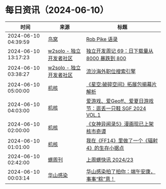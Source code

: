 ﻿# 每日资讯（2024-06-10）

|时间|来源|标题|
|---|---|---|
|2024-06-10 04:39:59|[鸟窝](https://colobu.com/atom.xml)|[Rob Pike 语录](https://colobu.com/2024/06/10/The-Analects-of-Rob-Pike/)|
|2024-06-10 13:17:23|[w2solo - 独立开发者社区](https://w2solo.com/topics/feed)|[独立开发周记 69：日下载量从 8000 暴跌到 800](https://w2solo.com/topics/4684)|
|2024-06-10 03:38:27|[w2solo - 独立开发者社区](https://w2solo.com/topics/feed)|[流沙海外职位搜索引擎](https://w2solo.com/topics/4683)|
|2024-06-10 05:00:00|[机核](https://www.gcores.com/rss)|[《星空:破碎空间》拓展包揭幕片解析](https://www.gcores.com/videos/183174)|
|2024-06-10 04:03:00|[机核](https://www.gcores.com/rss)|[爱游戏、爱Geoff、爱夏日游戏节：逛丢一只鞋 SGF 2024 VOL.1](https://www.gcores.com/videos/183157)|
|2024-06-10 02:00:00|[机核](https://www.gcores.com/rss)|[《女神异闻录5》漫画现已上架核市奇谭](https://www.gcores.com/articles/183057)|
|2024-06-10 01:01:00|[机核](https://www.gcores.com/rss)|[我在《FF14》里做了一个《辐射4》的生存小据点](https://www.gcores.com/videos/183134)|
|2024-06-10 02:42:00|[蠎周刊](https://weekly.pychina.org/feeds/all.atom.xml)|[上周蠎快讯 2024/23](https://weekly.pychina.org/pyrecap/pyrw-2423.html)|
|2024-06-10 00:03:14|[华山感染](https://feedpress.me/wx-hsinfect)|[华山感染拍了拍你：端午安康，事事“粽”意！](http://mp.weixin.qq.com/s?__biz=Mzk0ODIzMjMxNQ%3D%3D&mid=2247503235&idx=1&sn=4146a174842f9a217e60eb1c864b33dc)|
